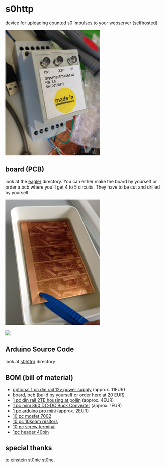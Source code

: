 # s0http
device for uploading counted s0 impulses to your webserver (selfhosted)

<img width="300px" src="https://raw.githubusercontent.com/mistay/s0http/master/media/IMG_7551.JPG" />

## board (PCB)
look at the [eagle/](https://github.com/mistay/s0http/tree/master/eagle) directory. You can either make the board by yourself or order a pcb where you'll get 4 to 5 circuits. They have to be cut and drilled by yourself.


<img width="300px" src="https://raw.githubusercontent.com/mistay/s0http/master/media/IMG_7652.JPG" />

[<img src="https://www.paypal.com/en_GB/i/btn/btn_paynow_LG.gif" />](https://www.paypal.com/cgi-bin/webscr?cmd=_xclick&business=office%40langhofer%2eat&lc=GB&item_name=latest_s0http_pcb&amount=20%2e00&currency_code=EUR&button_subtype=services&no_note=0&shipping=0%2e00&bn=PP%2dBuyNowBF%3abtn_buynowCC_LG%2egif%3aNonHostedGuest)

## Arduino Source Code
look at [s0http/](https://github.com/mistay/s0http/tree/master/s0http) directory

## BOM (bill of material)
- [optional 1 pc din rail 12v power supply](http://www.pollin.de/shop/dt/OTc1ODQ2OTk-/Stromversorgung/Netzgeraete/Festspannungs_Netzgeraete/Hutschienen_Schaltnetzteil_MEANWELL_DR_15_12_12_V_1_25_A.html) (approx. 11EUR)
- board, pcb (build by yourself or order here at 20 EUR)
- [1 pc din rail 2TE housing at pollin](http://www.pollin.de/shop/dt/NDU4OTM1OTk-/Bauelemente_Bauteile/Gehaeuse/Hutschienengehaeuse_2_C_35x71x90_mm.html)
 (approx. 4EUR)
- [1 pc mini 360 DC-DC Buck Converter](http://www.ebay.de/sch/i.html?_odkw=step+down&_sop=15&_osacat=0&_from=R40&_trksid=p2045573.m570.l1313.TR11.TRC1.A0.H0.XMini-360+DC-DC+Buck+Konverter.TRS0&_nkw=Mini-360+DC-DC+Buck+Konverter&_sacat=0) (approx. 1EUR)
- [1 pc arduino pro mini](http://www.ebay.de/sch/i.html?_from=R40&_sacat=0&_nkw=pro+mini+arduino&_sop=15) (approx. 2EUR)
- [10 pc mosfet 7002](http://www.ebay.de/sch/i.html?_from=R40&_sacat=0&_sop=15&_nkw=mosfet+7002+SOT-23&rt=nc&LH_BIN=1)
- [10 pc 10kohm resitors](http://www.ebay.de/sch/i.html?_odkw=mosfet+7002+SOT-23&_sop=15&LH_BIN=1&_osacat=0&_from=R40&_trksid=p2045573.m570.l1313.TR5.TRC1.A0.H0.X0805+10k.TRS0&_nkw=0805+10k&_sacat=0)
- [10 pc screw terminal](http://www.ebay.de/sch/i.html?_odkw=printklemme&_sop=15&LH_BIN=1&_osacat=0&_from=R40&_trksid=p2045573.m570.l1313.TR3.TRC1.A0.H0.XAnschlussklemme+DG301.TRS0&_nkw=Anschlussklemme+DG301&_sacat=0)
- [1pc header 40pin](http://www.ebay.de/sch/i.html?_odkw=stiftleiste+header&_sop=15&LH_BIN=1&_osacat=0&_from=R40&_trksid=p2045573.m570.l1313.TR6.TRC0.A0.H0.Xheader+2.54.TRS0&_nkw=header+2.54&_sacat=0)

## special thanks
to einstein st0nie st0ne.